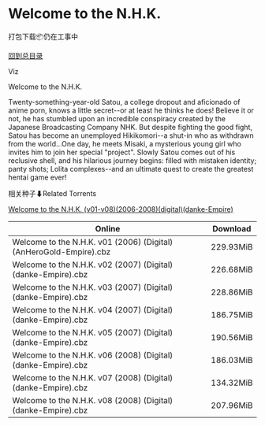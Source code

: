 # Welcome to the N.H.K.

打包下载📦仍在工事中

[回到总目录](/Catalogs.md)

Viz

Welcome to the N.H.K.

Twenty-something-year-old Satou, a college dropout and aficionado of anime porn, knows a little secret--or at least he thinks he does! Believe it or not, he has stumbled upon an incredible conspiracy created by the Japanese Broadcasting Company NHK. But despite fighting the good fight, Satou has become an unemployed Hikikomori--a shut-in who as withdrawn from the world...One day, he meets Misaki, a mysterious young girl who invites him to join her special "project". Slowly Satou comes out of his reclusive shell, and his hilarious journey begins: filled with mistaken identity; panty shots; Lolita complexes--and an ultimate quest to create the greatest hentai game ever!





相关种子⬇Related Torrents

[Welcome to the N.H.K. (v01-v08)(2006-2008)(digital)(danke-Empire)](https://github.com/alicewish/markdown/blob/master/torrent/Welcome-to-the-N-H-K---v01-v08--2006-2008--digital--danke-Empire.md)

Online | Download
--- | ---
Welcome to the N.H.K. v01 (2006) (Digital) (AnHeroGold-Empire).cbz | 229.93MiB
Welcome to the N.H.K. v02 (2007) (Digital) (danke-Empire).cbz | 226.68MiB
Welcome to the N.H.K. v03 (2007) (Digital) (danke-Empire).cbz | 228.86MiB
Welcome to the N.H.K. v04 (2007) (Digital) (danke-Empire).cbz | 186.75MiB
Welcome to the N.H.K. v05 (2007) (Digital) (danke-Empire).cbz | 190.56MiB
Welcome to the N.H.K. v06 (2008) (Digital) (danke-Empire).cbz | 186.03MiB
Welcome to the N.H.K. v07 (2008) (Digital) (danke-Empire).cbz | 134.32MiB
Welcome to the N.H.K. v08 (2008) (Digital) (danke-Empire).cbz | 207.96MiB